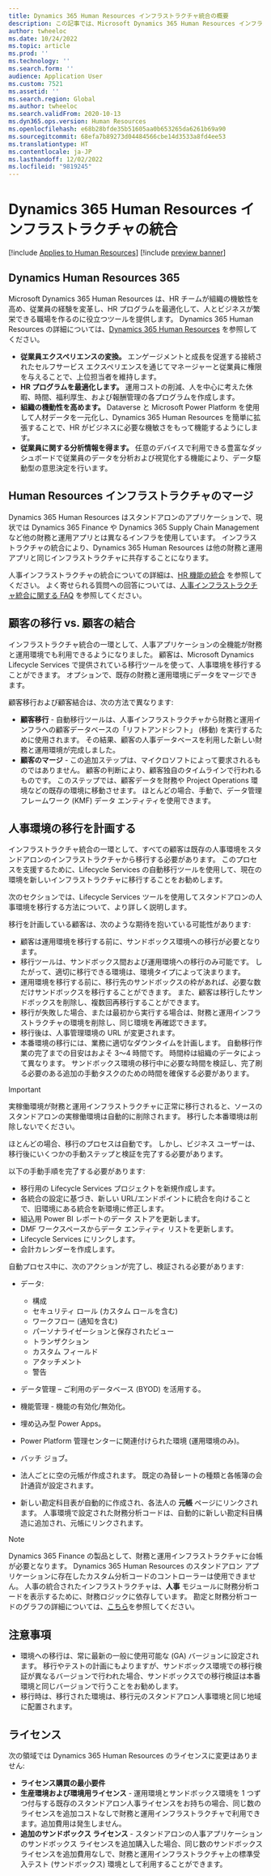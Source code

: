 ```yaml
---
title: Dynamics 365 Human Resources インフラストラクチャ統合の概要
description: この記事では、Microsoft Dynamics 365 Human Resources インフラストラクチャのマージについて説明します。
author: twheeloc
ms.date: 10/24/2022
ms.topic: article
ms.prod: ''
ms.technology: ''
ms.search.form: ''
audience: Application User
ms.custom: 7521
ms.assetid: ''
ms.search.region: Global
ms.author: twheeloc
ms.search.validFrom: 2020-10-13
ms.dyn365.ops.version: Human Resources
ms.openlocfilehash: e68b28bfde35b51605aa0b653265da6261b69a90
ms.sourcegitcommit: 68efa7b89273d04484566cbe14d3533a8fd4ee53
ms.translationtype: HT
ms.contentlocale: ja-JP
ms.lasthandoff: 12/02/2022
ms.locfileid: "9819245"
---
```

# <a name="dynamics-365-human-resources-infrastructure-merge"></a>Dynamics 365 Human Resources インフラストラクチャの統合 

[!include [Applies to Human Resources](../includes/applies-to-hr.md)]
[!include [preview banner](../includes/preview-banner.md)]

## <a name="dynamics-human-resources-365"></a>Dynamics Human Resources 365

Microsoft Dynamics 365 Human Resources は、HR チームが組織の機敏性を高め、従業員の経験を変革し、HR プログラムを最適化して、人とビジネスが繁栄できる職場を作るのに役立つツールを提供します。 Dynamics 365 Human Resources の詳細については、[Dynamics 365 Human Resources](https://dynamics.microsoft.com/human-resources/overview/) を参照してください。

- **従業員エクスペリエンスの変換。** エンゲージメントと成長を促進する接続されたセルフサービス エクスペリエンスを通じてマネージャーと従業員に権限を与えることで、上位担当者を維持します。
- **HR プログラムを最適化します。** 運用コストの削減、人を中心に考えた休暇、時間、福利厚生、および報酬管理の各プログラムを作成します。
- **組織の機動性を高めます。** Dataverse と Microsoft Power Platform を使用して人材データを一元化し、Dynamics 365 Human Resources を簡単に拡張することで、HR がビジネスに必要な機敏さをもって機能するようにします。
- **従業員に関する分析情報を得ます。** 任意のデバイスで利用できる豊富なダッシュボードで従業員のデータを分析および視覚化する機能により、データ駆動型の意思決定を行います。

## <a name="human-resources-infrastructure-merge"></a>Human Resources インフラストラクチャのマージ

Dynamics 365 Human Resources はスタンドアロンのアプリケーションで、現状では Dynamics 365 Finance や Dynamics 365 Supply Chain Management など他の財務と運用アプリとは異なるインフラを使用しています。 インフラストラクチャの統合により、Dynamics 365 Human Resources は他の財務と運用アプリと同じインフラストラクチャに共存することになります。

人事インフラストラクチャの統合についての詳細は、[HR 機能の統合](https://cloudblogs.microsoft.com/dynamics365/it/2021/09/15/merging-of-hr-offerings-brings-capabilities-together-for-customers/) を参照してください。 よく寄せられる質問への回答については、[人事インフラストラクチャ統合に関する FAQ](./hr-infrastructure-merge-faq.md) を参照してください。

## <a name="customer-migration-vs-customer-merge"></a>顧客の移行 vs. 顧客の結合

インフラストラクチャ統合の一環として、人事アプリケーションの全機能が財務と運用環境でも利用できるようになりました。 顧客は、Microsoft Dynamics Lifecycle Services で提供されている移行ツールを使って、人事環境を移行することができます。 オプションで、既存の財務と運用環境にデータをマージできます。 

顧客移行および顧客結合は、次の方法で異なります:

- **顧客移行** - 自動移行ツールは、人事インフラストラクチャから財務と運用インフラへの顧客データベースの「リフトアンドシフト」 (移動) を実行するために使用されます。 その結果、顧客の人事データベースを利用した新しい財務と運用環境が完成しました。 
- **顧客のマージ** - この追加ステップは、マイクロソフトによって要求されるものではありません。 顧客の判断により、顧客独自のタイムラインで行われるものです。 このステップでは、顧客データを財務や Project Operations 環境などの既存の環境に移動させます。 ほとんどの場合、手動で、データ管理フレームワーク (KMF) データ エンティティを使用できます。 

## <a name="planning-a-human-resources-environment-migration"></a>人事環境の移行を計画する

インフラストラクチャ統合の一環として、すべての顧客は既存の人事環境をスタンドアロンのインフラストラクチャから移行する必要があります。 このプロセスを支援するために、Lifecycle Services の自動移行ツールを使用して、現在の環境を新しいインフラストラクチャに移行することをお勧めします。 

次のセクションでは、Lifecycle Services ツールを使用してスタンドアロンの人事環境を移行する方法について、より詳しく説明します。 

移行を計画している顧客は、次のような期待を抱いている可能性があります:

- 顧客は運用環境を移行する前に、サンドボックス環境への移行が必要となります。 
- 移行ツールは、サンドボックス間および運用環境への移行のみ可能です。 したがって、適切に移行できる環境は、環境タイプによって決まります。 
- 運用環境を移行する前に、移行先のサンドボックスの枠があれば、必要な数だけサンドボックスを移行することができます。 また、顧客は移行したサンドボックスを削除し、複数回再移行することができます。 
- 移行が失敗した場合、または最初から実行する場合は、財務と運用インフラストラクチャの環境を削除し、同じ環境を再確認できます。
- 移行後は、人事管理環境の URL が変更されます。
- 本番環境の移行には、業務に適切なダウンタイムを計画します。 自動移行作業の完了までの目安はおよそ 3～4 時間です。 時間枠は組織のデータによって異なります。 サンドボックス環境の移行中に必要な時間を検証し、完了刷る必要のある追加の手動タスクのための時間を確保する必要があります。

> [!IMPORTANT] 
> 実稼働環境が財務と運用インフラストラクチャに正常に移行されると、ソースのスタンドアロンの実稼働環境は自動的に削除されます。 移行した本番環境は削除しないでください。 

ほとんどの場合、移行のプロセスは自動です。 しかし、ビジネス ユーザーは、移行後にいくつかの手動ステップと検証を完了する必要があります。

以下の手動手順を完了する必要があります:

- 移行用の Lifecycle Services プロジェクトを新規作成します。
- 各統合の設定に基づき、新しい URL/エンドポイントに統合を向けることで、旧環境にある統合を新環境に修正します。
- 組込用 Power BI レポートのデータ ストアを更新します。
- DMF ワークスペースからデータ エンティティ リストを更新します。
- Lifecycle Services にリンクします。
- 会計カレンダーを作成します。

自動プロセス中に、次のアクションが完了し、検証される必要があります:

- データ:

    - 構成
    - セキュリティ ロール (カスタム ロールを含む)
    - ワークフロー (通知を含む)
    - パーソナライゼーションと保存されたビュー
    - トランザクション
    - カスタム フィールド
    - アタッチメント
    - 警告

- データ管理 – ご利用のデータベース (BYOD) を活用する。
- 機能管理 - 機能の有効化/無効化。
- 埋め込み型 Power Apps。
- Power Platform 管理センターに関連付けられた環境 (運用環境のみ)。
- バッチ ジョブ。
- 法人ごとに空の元帳が作成されます。 既定の為替レートの種類と各帳簿の会計通貨が設定されます。
- 新しい勘定科目表が自動的に作成され、各法人の **元帳** ページにリンクされます。 人事環境で設定された財務分析コードは、自動的に新しい勘定科目構造に追加され、元帳にリンクされます。 

> [!NOTE]
> Dynamics 365 Finance の製品として、財務と運用インフラストラクチャに台帳が必要となります。 Dynamics 365 Human Resources のスタンドアロン アプリケーションに存在したカスタム分析コードのコントローラーは使用できません。 人事の統合されたインフラストラクチャは、**人事** モジュールに財務分析コードを表示するために、財務ロジックに依存しています。 勘定と財務分析コードのグラフの詳細については、[こちら](../finance/general-ledger/plan-chart-of-accounts.md)を参照してください。 

## <a name="considerations"></a>注意事項

- 環境への移行は、常に最新の一般に使用可能な (GA) バージョンに設定されます。 移行やテストの計画にもよりますが、サンドボックス環境での移行検証が異なるバージョンで行われた場合、サンドボックスでの移行検証は本番環境と同じバージョンで行うことをお勧めします。 
- 移行時は、移行された環境は、移行元のスタンドアロン人事環境と同じ地域に配置されます。

## <a name="licensing"></a>ライセンス

次の領域では Dynamics 365 Human Resources のライセンスに変更はありません: 

- **ライセンス購買の最小要件**
- **生産環境および環境用ライセンス** - 運用環境とサンドボックス環境を 1 つずつ付与する既存のスタンドアロン人事ライセンスをお持ちの場合、同じ数のライセンスを追加コストなしで財務と運用インフラストラクチャで利用できます。追加費用は発生しません。
- **追加のサンドボックス ライセンス** - スタンドアロンの人事アプリケーションのサンドボックス ライセンスを追加購入した場合、同じ数のサンドボックス ライセンスを追加費用なしで、財務と運用インフラストラクチャ上の標準受入テスト (サンドボックス) 環境として利用することができます。 
